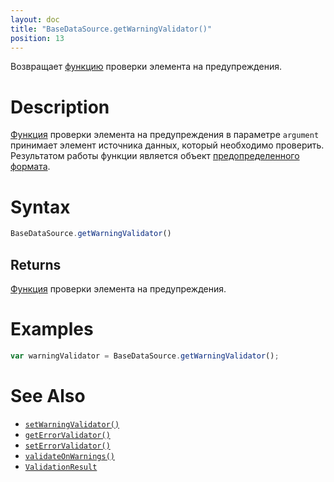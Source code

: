 ```yaml
---
layout: doc
title: "BaseDataSource.getWarningValidator()"
position: 13
---
```


Возвращает [функцию](../../../KeyConcepts/Script/) проверки элемента на предупреждения.

# Description

[Функция](../../../KeyConcepts/Script/) проверки элемента на предупреждения в параметре `argument` принимает
элемент источника данных, который необходимо проверить. Результатом работы функции является объект
[предопределенного формата](../ValidationResult/).

# Syntax

```js
BaseDataSource.getWarningValidator()
```

## Returns

[Функция](../../../KeyConcepts/Script/) проверки элемента на предупреждения.

# Examples

```js
var warningValidator = BaseDataSource.getWarningValidator();
```

# See Also

* [`setWarningValidator()`](../BaseDataSource.setWarningValidator/)
* [`getErrorValidator()`](../BaseDataSource.getErrorValidator/)
* [`setErrorValidator()`](../BaseDataSource.setErrorValidator/)
* [`validateOnWarnings()`](../BaseDataSource.validateOnWarnings/)
* [`ValidationResult`](../ValidationResult/)
